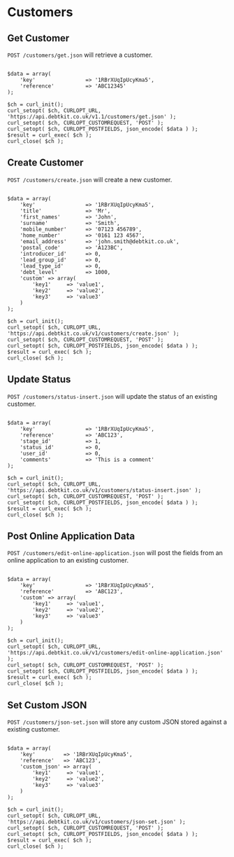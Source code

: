 Customers
=======

## Get Customer ##

`POST /customers/get.json` will retrieve a customer.

```

$data = array(
    'key'                => '1RBrXUqIpUcyKma5',
    'reference'          => 'ABC12345'
);

$ch = curl_init();
curl_setopt( $ch, CURLOPT_URL, 'https://api.debtkit.co.uk/v1.1/customers/get.json' );
curl_setopt( $ch, CURLOPT_CUSTOMREQUEST, 'POST' );
curl_setopt( $ch, CURLOPT_POSTFIELDS, json_encode( $data ) );
$result = curl_exec( $ch );
curl_close( $ch );

```

## Create Customer ##

`POST /customers/create.json` will create a new customer.

```

$data = array(
    'key'                => '1RBrXUqIpUcyKma5',
    'title'              => 'Mr',
    'first_names'        => 'John',
    'surname'            => 'Smith',
    'mobile_number'      => '07123 456789',
    'home_number'        => '0161 123 4567',
    'email_address'      => 'john.smith@debtkit.co.uk',
    'postal_code'        => 'A123BC',
    'introducer_id'      => 0,
    'lead_group_id'      => 0,
    'lead_type_id'       => 0,
    'debt_level'         => 1000,
    'custom' => array(
        'key1'     => 'value1',
        'key2'     => 'value2',
        'key3'     => 'value3'
    )
);

$ch = curl_init();
curl_setopt( $ch, CURLOPT_URL, 'https://api.debtkit.co.uk/v1/customers/create.json' );
curl_setopt( $ch, CURLOPT_CUSTOMREQUEST, 'POST' );
curl_setopt( $ch, CURLOPT_POSTFIELDS, json_encode( $data ) );
$result = curl_exec( $ch );
curl_close( $ch );

```

## Update Status ##

`POST /customers/status-insert.json` will update the status of an existing customer.

```

$data = array(
    'key'                => '1RBrXUqIpUcyKma5',
    'reference'          => 'ABC123',
    'stage_id'           => 1,
    'status_id'          => 0,
    'user_id'            => 0,
    'comments'           => 'This is a comment'
);

$ch = curl_init();
curl_setopt( $ch, CURLOPT_URL, 'https://api.debtkit.co.uk/v1/customers/status-insert.json' );
curl_setopt( $ch, CURLOPT_CUSTOMREQUEST, 'POST' );
curl_setopt( $ch, CURLOPT_POSTFIELDS, json_encode( $data ) );
$result = curl_exec( $ch );
curl_close( $ch );

```

## Post Online Application Data ##

`POST /customers/edit-online-application.json` will post the fields from an online application to an existing customer.

```

$data = array(
    'key'                => '1RBrXUqIpUcyKma5',
    'reference'          => 'ABC123',
    'custom' => array(
        'key1'     => 'value1',
        'key2'     => 'value2',
        'key3'     => 'value3'
    )
);

$ch = curl_init();
curl_setopt( $ch, CURLOPT_URL, 'https://api.debtkit.co.uk/v1/customers/edit-online-application.json' );
curl_setopt( $ch, CURLOPT_CUSTOMREQUEST, 'POST' );
curl_setopt( $ch, CURLOPT_POSTFIELDS, json_encode( $data ) );
$result = curl_exec( $ch );
curl_close( $ch );

```

## Set Custom JSON ##

`POST /customers/json-set.json` will store any custom JSON stored against a existing customer.

```

$data = array(
    'key'         => '1RBrXUqIpUcyKma5',
    'reference'   => 'ABC123',
    'custom_json' => array(
        'key1'     => 'value1',
        'key2'     => 'value2',
        'key3'     => 'value3'
    )
);

$ch = curl_init();
curl_setopt( $ch, CURLOPT_URL, 'https://api.debtkit.co.uk/v1/customers/json-set.json' );
curl_setopt( $ch, CURLOPT_CUSTOMREQUEST, 'POST' );
curl_setopt( $ch, CURLOPT_POSTFIELDS, json_encode( $data ) );
$result = curl_exec( $ch );
curl_close( $ch );

```

